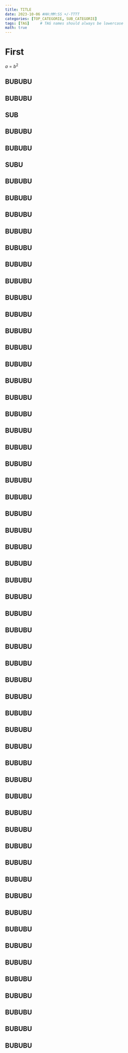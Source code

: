 ```yaml
---
title: TITLE
date: 2023-10-06 #HH:MM:SS +/-TTTT
categories: [TOP_CATEGORIE, SUB_CATEGORIE]
tags: [TAG]     # TAG names should always be lowercase
math: true
---
```


# First
$a=b^2$


## BUBUBU
## BUBUBU
## SUB
## BUBUBU
## BUBUBU
## SUBU
## BUBUBU
## BUBUBU
## BUBUBU
## BUBUBU
## BUBUBU
## BUBUBU
## BUBUBU
## BUBUBU

## BUBUBU

## BUBUBU

## BUBUBU

## BUBUBU
## BUBUBU
## BUBUBU
## BUBUBU
## BUBUBU
## BUBUBU
## BUBUBU
## BUBUBU
## BUBUBU
## BUBUBU
## BUBUBU

## BUBUBU

## BUBUBU

## BUBUBU

## BUBUBU
## BUBUBU
## BUBUBU
## BUBUBU
## BUBUBU
## BUBUBU
## BUBUBU
## BUBUBU
## BUBUBU
## BUBUBU
## BUBUBU

## BUBUBU

## BUBUBU

## BUBUBU

## BUBUBU
## BUBUBU
## BUBUBU
## BUBUBU
## BUBUBU
## BUBUBU
## BUBUBU
## BUBUBU
## BUBUBU
## BUBUBU
## BUBUBU

## BUBUBU

## BUBUBU

## BUBUBU


